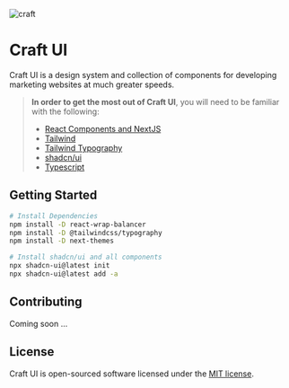 ![craft](https://github.com/brijr/craft-ui/assets/57158102/de2f45fe-ed4f-4674-9f5e-68a057e00c05)

# Craft UI

Craft UI is a design system and collection of components for developing marketing websites at much greater speeds.

> **In order to get the most out of Craft UI**, you will need to be familiar with the following:
>
> - [React Components and NextJS](https://nextjs.org/learn/react-foundations/building-ui-with-components)
> - [Tailwind](https://tailwindcss.com/)
> - [Tailwind Typography](https://tailwindcss.com/docs/typography-plugin)
> - [shadcn/ui](https://ui.shadcn.com/)
> - [Typescript](https://www.typescriptlang.org/docs/handbook/intro.html/)

## Getting Started

```bash
# Install Dependencies
npm install -D react-wrap-balancer
npm install -D @tailwindcss/typography
npm install -D next-themes

# Install shadcn/ui and all components
npx shadcn-ui@latest init
npx shadcn-ui@latest add -a
```

## Contributing

Coming soon ...

## License

Craft UI is open-sourced software licensed under the [MIT license](https://opensource.org/licenses/MIT).
